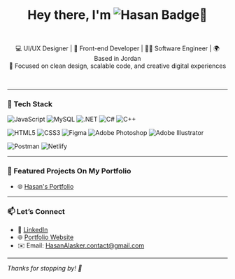 <h1 align="center">Hey there, I'm <img src="https://img.shields.io/badge/Hasan-Alasker-blue" alt="Hasan Badge" />👋</h1><br/>


<p align="center" color="blue">
  💻 UI/UX Designer | 🧠 Front-end Developer | 👨‍🔬 Software Engineer | 🌍 Based in Jordan <br/>
  🎯 Focused on clean design, scalable code, and creative digital experiences
</p><br/>

---

### 🧰 Tech Stack<br/>

![JavaScript](https://img.shields.io/badge/-JavaScript-black?style=flat-square&logo=javascript)
![MySQL](https://img.shields.io/badge/-MySQL-black?style=flat-square&logo=mysql)
![.NET](https://img.shields.io/badge/-.NET-black?style=flat-square&logo=dotnet)
![C#](https://img.shields.io/badge/-C%23-black?style=flat-square&logo=c-sharp)
![C++](https://img.shields.io/badge/-C++-black?style=flat-square&logo=c%2B%2B)

![HTML5](https://img.shields.io/badge/-HTML5-black?style=flat-square&logo=html5)
![CSS3](https://img.shields.io/badge/-CSS3-black?style=flat-square&logo=css3)
![Figma](https://img.shields.io/badge/-Figma-black?style=flat-square&logo=figma)
![Adobe Photoshop](https://img.shields.io/badge/-Photoshop-black?style=flat-square&logo=adobe-photoshop)
![Adobe Illustrator](https://img.shields.io/badge/-Illustrator-black?style=flat-square&logo=adobe-illustrator)

![Postman](https://img.shields.io/badge/-Postman-black?style=flat-square&logo=postman)
![Netlify](https://img.shields.io/badge/-Netlify-black?style=flat-square&logo=netlify)

---

### 🚀 Featured Projects On My Portfolio

- 🌐 [Hasan's Portfolio](https://hasan-alasker.netlify.app/) 

---

### 📫 Let’s Connect

- 💼 [LinkedIn](https://www.linkedin.com/in/hasan-alasker-58682335a/)
- 🌐 [Portfolio Website](https://hasan-alasker.netlify.app/) 
- ✉️ Email: HasanAlasker.contact@gmail.com

---

*Thanks for stopping by! 👋*
